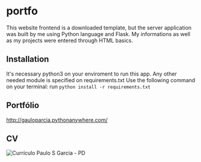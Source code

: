 # portfo
This website frontend is a downloaded template, but the server application was built by me using Python language and Flask. My informations as well as my projects were entered through HTML basics.

## Installation
It's necessary python3 on your enviroment to run this app. Any other needed module is specified on requirements.txt Use the following command on your terminal: 
run `python install -r requirements.txt`

## Portfólio
http://gauloparcia.pythonanywhere.com/

## CV

![Currículo Paulo S  Garcia - PD](https://user-images.githubusercontent.com/98903106/157282028-01627cda-4ee5-401f-a062-eb3f864d2707.jpg)
